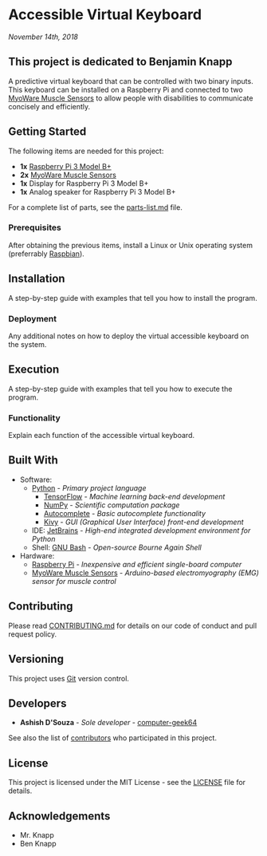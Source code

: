 # Accessible Virtual Keyboard
*November 14th, 2018*
## This project is dedicated to Benjamin Knapp

A predictive virtual keyboard that can be controlled with two binary inputs. This keyboard can be installed on a Raspberry Pi and connected to two [MyoWare Muscle Sensors](https://www.sparkfun.com/products/13723) to allow people with disabilities to communicate concisely and efficiently.

## Getting Started
The following items are needed for this project:
* **1x** [Raspberry Pi 3 Model B+](https://www.raspberrypi.org/products/raspberry-pi-3-model-b-plus/)
* **2x** [MyoWare Muscle Sensors](https://www.sparkfun.com/products/13723)
* **1x** Display for Raspberry Pi 3 Model B+
* **1x** Analog speaker for Raspberry Pi 3 Model B+

For a complete list of parts, see the [parts-list.md](/docs/parts-list.md) file.

### Prerequisites
After obtaining the previous items, install a Linux or Unix operating system (preferrably [Raspbian](https://www.raspberrypi.org/downloads/raspbian/)).

## Installation
A step-by-step guide with examples that tell you how to install the program.

### Deployment
Any additional notes on how to deploy the virtual accessible keyboard on the system.

## Execution
A step-by-step guide with examples that tell you how to execute the program.

### Functionality
Explain each function of the accessible virtual keyboard.

## Built With
* Software:
  * [Python](https://www.python.org/) - *Primary project language*
    * [TensorFlow](https://www.tensorflow.org/) - *Machine learning back-end development*
    * [NumPy](http://www.numpy.org/) - *Scientific computation package*
    * [Autocomplete](https://pypi.org/project/autocomplete/) - *Basic autocomplete functionality*
    * [Kivy](https://kivy.org/) - *GUI (Graphical User Interface) front-end development*
  * IDE: [JetBrains](https://www.jetbrains.com/pycharm/) - *High-end integrated development environment for Python*
  * Shell: [GNU Bash](https://www.gnu.org/software/bash/) - *Open-source Bourne Again Shell*
* Hardware:
  * [Raspberry Pi](https://www.raspberrypi.org/) - *Inexpensive and efficient single-board computer*
  * [MyoWare Muscle Sensors](https://www.sparkfun.com/products/13723) - *Arduino-based electromyography (EMG) sensor for muscle control*

## Contributing
Please read [CONTRIBUTING.md](/docs/CONTRIBUTING.md) for details on our code of conduct and pull request policy.

## Versioning
This project uses [Git](https://git-scm.com/) version control.

## Developers
* **Ashish D'Souza** - *Sole developer* - [computer-geek64](https://github.com/computer-geek64/)

See also the list of [contributors](/docs/CONTRIBUTORS.md) who participated in this project.

## License
This project is licensed under the MIT License - see the [LICENSE](/docs/LICENSE) file for details.

## Acknowledgements
* Mr. Knapp
* Ben Knapp
